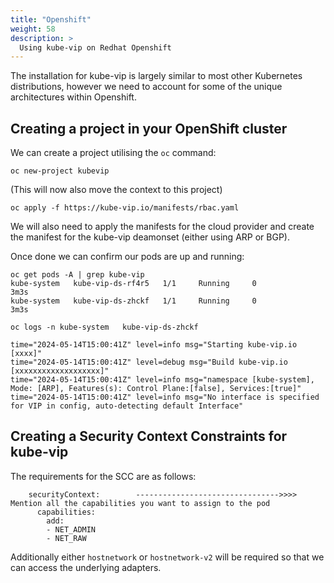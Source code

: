 ```yaml
---
title: "Openshift"
weight: 58
description: >
  Using kube-vip on Redhat Openshift
---
```


The installation for kube-vip is largely similar to most other Kubernetes distributions, however we need to account for some of the unique architectures within Openshift.

## Creating a project in your OpenShift cluster

We can create a project utilising the `oc` command:

`oc new-project kubevip`

(This will now also move the context to this project)

`oc apply -f https://kube-vip.io/manifests/rbac.yaml` 

We will also need to apply the manifests for the cloud provider and create the manifest for the kube-vip deamonset (either using ARP or BGP). 

Once done we can confirm our pods are up and running:

```
oc get pods -A | grep kube-vip
kube-system   kube-vip-ds-rf4r5   1/1     Running     0              3m3s
kube-system   kube-vip-ds-zhckf   1/1     Running     0              3m3s

oc logs -n kube-system   kube-vip-ds-zhckf

time="2024-05-14T15:00:41Z" level=info msg="Starting kube-vip.io [xxxx]"
time="2024-05-14T15:00:41Z" level=debug msg="Build kube-vip.io [xxxxxxxxxxxxxxxxxxx]"
time="2024-05-14T15:00:41Z" level=info msg="namespace [kube-system], Mode: [ARP], Features(s): Control Plane:[false], Services:[true]"
time="2024-05-14T15:00:41Z" level=info msg="No interface is specified for VIP in config, auto-detecting default Interface"
```

## Creating a Security Context Constraints for kube-vip

The requirements for the SCC are as follows:

```    
    securityContext:        -------------------------------->>>> Mention all the capabilities you want to assign to the pod 
      capabilities:
        add:
        - NET_ADMIN
        - NET_RAW
```

Additionally either `hostnetwork` or `hostnetwork-v2` will be required so that we can access the underlying adapters.